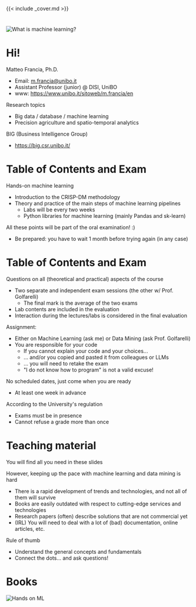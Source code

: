 {{< include _cover.md >}}

#

![What is machine learning?](https://imgs.xkcd.com/comics/machine_learning.png)

# Hi!

Matteo Francia, Ph.D.

- Email: m.francia@unibo.it
- Assistant Professor (junior) @ DISI, UniBO
- www: https://www.unibo.it/sitoweb/m.francia/en 

Research topics

- Big data / database / machine learning
- Precision agriculture and spatio-temporal analytics

BIG (Business Intelligence Group)

- https://big.csr.unibo.it/

# Table of Contents and Exam

Hands-on machine learning

- Introduction to the CRISP-DM methodology
- Theory and practice of the main steps of machine learning pipelines
    - Labs will be every two weeks
    - Python libraries for machine learning (mainly Pandas and sk-learn)

All these points will be part of the oral examination! :)

- Be prepared: you have to wait 1 month before trying again (in any case)

# Table of Contents and Exam

Questions on all (theoretical and practical) aspects of the course

- Two separate and independent exam sessions (the other w/ Prof. Golfarelli)
    - The final mark is the average of the two exams
- Lab contents are included in the evaluation
- Interaction during the lectures/labs is considered in the final evaluation

Assignment:

- Either on Machine Learning (ask me) or Data Mining (ask Prof. Golfarelli)
- You are responsible for your code
    - If you cannot explain your code and your choices...
    - ... and/or you copied and pasted it from colleagues or LLMs
    - ... you will need to retake the exam
    - "I do not know how to program" is not a valid excuse!

No scheduled dates, just come when you are ready

- At least one week in advance

According to the University's regulation

- Exams must be in presence
- Cannot refuse a grade more than once

# Teaching material

You will find all you need in these slides

However, keeping up the pace with machine learning and data mining is hard

- There is a rapid development of trends and technologies, and not all of them will survive
- Books are easily outdated with respect to cutting-edge services and technologies
- Research papers (often) describe solutions that are not commercial yet
- (IRL) You will need to deal with a lot of (bad) documentation, online articles, etc.

Rule of thumb

- Understand the general concepts and fundamentals
- Connect the dots... and ask questions!

# Books

![Hands on ML](https://learning.oreilly.com/library/cover/9781492032632/250w/)